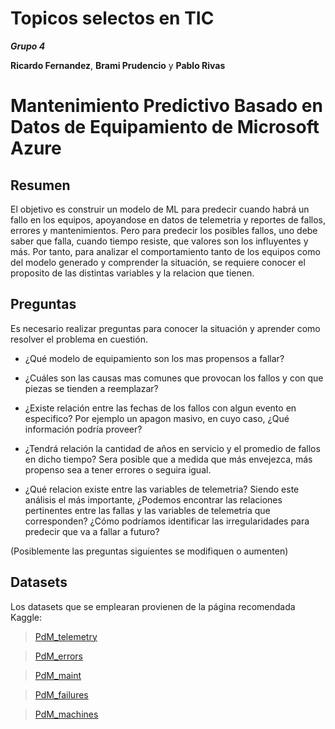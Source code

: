 # Topicos selectos en TIC
 ***Grupo 4***

 **Ricardo Fernandez**,
 **Brami Prudencio** y
 **Pablo Rivas**
 
# Mantenimiento Predictivo Basado en Datos de Equipamiento de Microsoft Azure 

## Resumen
 
El objetivo es construir un modelo de ML para predecir cuando habrá un fallo en los equipos, apoyandose en datos de telemetria y reportes de fallos, errores y mantenimientos. Pero para predecir los posibles fallos, uno debe saber que falla, cuando tiempo resiste, que valores son los influyentes y más. Por tanto, para analizar el comportamiento tanto de los equipos como del modelo generado y comprender la situación, se requiere conocer el proposito de las distintas variables y la relacion que tienen.

## Preguntas

Es necesario realizar preguntas para conocer la situación y aprender como resolver el problema en cuestión. 

* ¿Qué modelo de equipamiento son los mas propensos a fallar?

* ¿Cuáles son las causas mas comunes que provocan los fallos y con que piezas se tienden a reemplazar?

* ¿Existe relación entre las fechas de los fallos con algun evento en especifico? Por ejemplo un apagon masivo, en cuyo caso, ¿Qué información podría proveer?

* ¿Tendrá relación la cantidad de años en servicio y el promedio de fallos en dicho tiempo? Sera posible que a medida que más envejezca, más propenso sea a tener errores o seguira igual.

* ¿Qué relacion existe entre las variables de telemetria? Siendo este análisis el más importante, ¿Podemos encontrar las relaciones pertinentes entre las fallas y las variables de telemetria que corresponden? ¿Cómo podríamos identificar las irregularidades para predecir que va a fallar a futuro?

(Posiblemente las preguntas siguientes se modifiquen o aumenten)

## Datasets 

Los datasets que se emplearan provienen de la página recomendada Kaggle:

> [PdM_telemetry](https://azuremlsampleexperiments.blob.core.windows.net/datasets/PdM_telemetry.csv)

> [PdM_errors](https://azuremlsampleexperiments.blob.core.windows.net/datasets/PdM_errors.csv)

> [PdM_maint](https://azuremlsampleexperiments.blob.core.windows.net/datasets/PdM_maint.csv)

> [PdM_failures](https://azuremlsampleexperiments.blob.core.windows.net/datasets/PdM_failures.csv)

> [PdM_machines](https://azuremlsampleexperiments.blob.core.windows.net/datasets/PdM_machines.csv)
